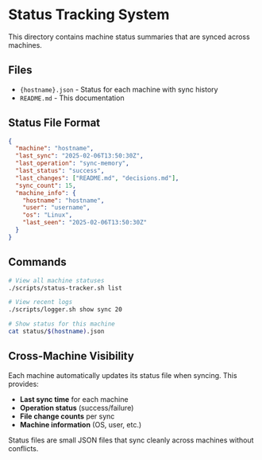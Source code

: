 # Status Tracking System

This directory contains machine status summaries that are synced across machines.

## Files
- `{hostname}.json` - Status for each machine with sync history
- `README.md` - This documentation

## Status File Format
```json
{
  "machine": "hostname",
  "last_sync": "2025-02-06T13:50:30Z",
  "last_operation": "sync-memory",
  "last_status": "success",
  "last_changes": ["README.md", "decisions.md"],
  "sync_count": 15,
  "machine_info": {
    "hostname": "hostname",
    "user": "username",
    "os": "Linux",
    "last_seen": "2025-02-06T13:50:30Z"
  }
}
```

## Commands
```bash
# View all machine statuses
./scripts/status-tracker.sh list

# View recent logs
./scripts/logger.sh show sync 20

# Show status for this machine
cat status/$(hostname).json
```

## Cross-Machine Visibility

Each machine automatically updates its status file when syncing. This provides:
- **Last sync time** for each machine
- **Operation status** (success/failure)  
- **File change counts** per sync
- **Machine information** (OS, user, etc.)

Status files are small JSON files that sync cleanly across machines without conflicts.